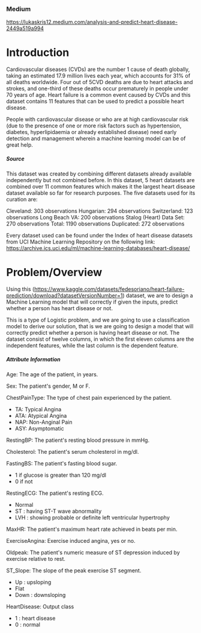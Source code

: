 ### Medium
https://lukaskris12.medium.com/analysis-and-predict-heart-disease-2449a519a994

# Introduction
Cardiovascular diseases (CVDs) are the number 1 cause of death globally, taking an estimated 17.9 million lives each year, which accounts for 31% of all deaths worldwide. Four out of 5CVD deaths are due to heart attacks and strokes, and one-third of these deaths occur prematurely in people under 70 years of age. Heart failure is a common event caused by CVDs and this dataset contains 11 features that can be used to predict a possible heart disease.

People with cardiovascular disease or who are at high cardiovascular risk (due to the presence of one or more risk factors such as hypertension, diabetes, hyperlipidaemia or already established disease) need early detection and management wherein a machine learning model can be of great help.

##### Source

This dataset was created by combining different datasets already available independently but not combined before. In this dataset, 5 heart datasets are combined over 11 common features which makes it the largest heart disease dataset available so far for research purposes. The five datasets used for its curation are:

Cleveland: 303 observations
Hungarian: 294 observations
Switzerland: 123 observations
Long Beach VA: 200 observations
Stalog (Heart) Data Set: 270 observations
Total: 1190 observations Duplicated: 272 observations

Every dataset used can be found under the Index of heart disease datasets from UCI Machine Learning Repository on the following link: https://archive.ics.uci.edu/ml/machine-learning-databases/heart-disease/

# Problem/Overview
Using this (https://www.kaggle.com/datasets/fedesoriano/heart-failure-prediction/download?datasetVersionNumber=1) dataset, we are to design a Machine Learning model that will correctly if given the inputs, predict whether a person has heart disease or not.

This is a type of Logistic problem, and we are going to use a classification model to derive our solution, that is we are going to design a model that will correctly predict whether a person is having heart disease or not. The dataset consist of twelve columns, in which the first eleven columns are the independent features, while the last column is the dependent feature.

##### Attribute Information
Age: The age of the patient, in years.

Sex: The patient's gender, M or F.

ChestPainType: The type of chest pain experienced by the patient.

- TA: Typical Angina
- ATA: Atypical Angina
- NAP: Non-Anginal Pain
- ASY: Asymptomatic

RestingBP: The patient's resting blood pressure in mmHg.

Cholesterol: The patient's serum cholesterol in mg/dl.

FastingBS: The patient's fasting blood sugar.

- 1 if glucose is greater than 120 mg/dl
- 0 if not

RestingECG: The patient's resting ECG.

- Normal
- ST : having ST-T wave abnormality
- LVH : showing probable or definite left ventricular hypertrophy

MaxHR: The patient's maximum heart rate achieved in beats per min.

ExerciseAngina: Exercise induced angina, yes or no.

Oldpeak: The patient's numeric measure of ST depression induced by exercise relative to rest.

ST_Slope: The slope of the peak exercise ST segment.

- Up : upsloping
- Flat 
- Down : downsloping

HeartDisease: Output class

- 1 : heart disease
- 0 : normal